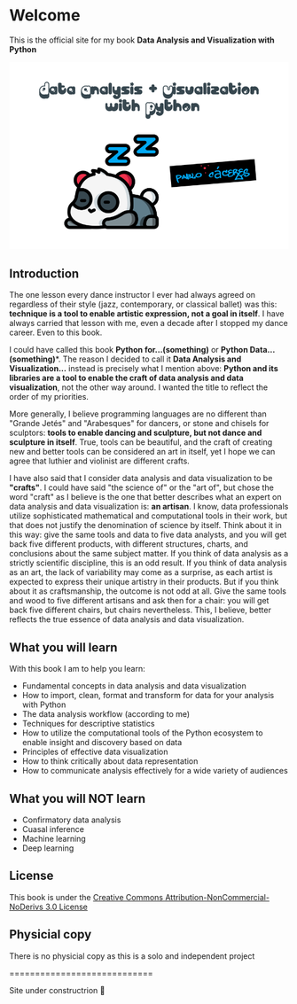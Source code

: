 Welcome 
============================

This is the official site for my book **Data Analysis and Visualization with Python**

![](./images/logo-book-2-large.png)

## Introduction

The one lesson every dance instructor I ever had always agreed on regardless of their style (jazz, contemporary, or classical ballet) was this: **technique is a tool to enable artistic expression, not a goal in itself**. I have always carried that lesson with me, even a decade after I stopped my dance career. Even to this book.

I could have called this book **Python for...(something)** or **Python Data...(something)***. The reason I decided to call it **Data Analysis and Visualization...** instead is precisely what I mention above: **Python and its libraries are a tool to enable the craft of data analysis and data visualization**, not the other way around. I wanted the title to reflect the order of my priorities. 

 More generally, I believe programming languages are no different than "Grande Jetés" and "Arabesques" for dancers, or stone and chisels for sculptors: **tools to enable dancing and sculpture, but not dance and sculpture in itself**. True, tools can be beautiful, and the craft of creating new and better tools can be considered an art in itself, yet I hope we can agree that luthier and violinist are different crafts.  

I have also said that I consider data analysis and data visualization to be **"crafts"**. I could have said "the science of" or the "art of", but chose the word "craft" as I believe is the one that better describes what an expert on data analysis and data visualization is: **an artisan**. I know, data professionals utilize sophisticated mathematical and computational tools in their work, but that does not justify the denomination of science by itself. Think about it in this way: give the same tools and data to five data analysts, and you will get back five different products, with different structures, charts, and conclusions about the same subject matter. If you think of data analysis as a strictly scientific discipline, this is an odd result. If you think of data analysis as an art, the lack of variability may come as a surprise, as each artist is expected to express their unique artistry in their products. But if you think about it as craftsmanship, the outcome is not odd at all. Give the same tools and wood to five different artisans and ask then for a chair: you will get back five different chairs, but chairs nevertheless. This, I believe, better reflects the true essence of data analysis and data visualization. 

## What you will learn

With this book I am to help you learn:

- Fundamental concepts in data analysis and data visualization
- How to import, clean, format and transform for data for your analysis with Python 
- The data analysis workflow (according to me)
- Techniques for descriptive statistics
- How to utilize the computational tools of the Python ecosystem to enable insight and discovery based on data
- Principles of effective data visualization 
- How to think critically about data representation 
- How to communicate analysis effectively for a wide variety of audiences

## What you will NOT learn

- Confirmatory data analysis
- Cuasal inference
- Machine learning
- Deep learning

## License

This book is under the [Creative Commons Attribution-NonCommercial-NoDerivs 3.0 License](https://creativecommons.org/licenses/by-nc-nd/3.0/us/)

## Physicial copy

There is no physicial copy as this is a solo and independent project

============================

Site under constructrion 👷
